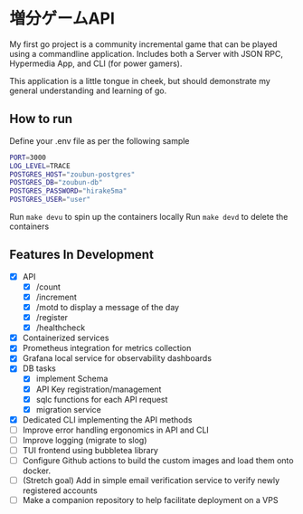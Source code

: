 # 増分ゲームAPI

My first go project is a community incremental game that can be played using a
commandline application. Includes both a Server with JSON RPC, Hypermedia App,
and CLI (for power gamers).

This application is a little tongue in cheek, but should demonstrate my general
understanding and learning of go.

## How to run

Define your .env file as per the following sample

```sh
PORT=3000
LOG_LEVEL=TRACE
POSTGRES_HOST="zoubun-postgres"
POSTGRES_DB="zoubun-db"
POSTGRES_PASSWORD="hirake5ma"
POSTGRES_USER="user"
```

Run `make devu` to spin up the containers locally
Run `make devd` to delete the containers


## Features In Development

- [x] API
    - [x] /count
    - [x] /increment
    - [x] /motd to display a message of the day
    - [x] /register
    - [x] /healthcheck
- [x] Containerized services
- [x] Prometheus integration for metrics collection
- [x] Grafana local service for observability dashboards
- [x] DB tasks
    - [x] implement Schema
    - [x] API Key registration/management
    - [x] sqlc functions for each API request
    - [x] migration service
- [x] Dedicated CLI implementing the API methods
- [ ] Improve error handling ergonomics in API and CLI
- [ ] Improve logging (migrate to slog)
- [ ] TUI frontend using bubbletea library
- [ ] Configure Github actions to build the custom images and load them onto docker.
- [ ] (Stretch goal) Add in simple email verification service to verify newly registered accounts
- [ ] Make a companion repository to help facilitate deployment on a VPS

